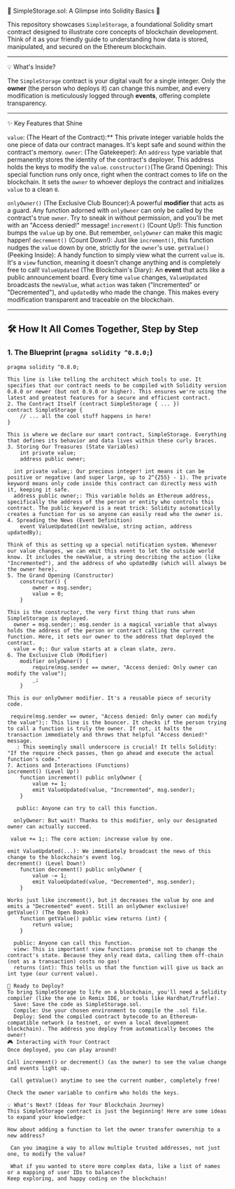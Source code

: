   🌟 SimpleStorage.sol: A Glimpse into Solidity Basics 🌟

This repository showcases `SimpleStorage`, a foundational Solidity smart contract designed to illustrate core concepts of blockchain development. Think of it as your friendly guide to understanding how data is stored, manipulated, and secured on the Ethereum blockchain.

---

 💡 What's Inside?

The `SimpleStorage` contract is your digital vault for a single integer. Only the **owner** (the person who deploys it) can change this number, and every modification is meticulously logged through **events**, offering complete transparency.

---

 ✨ Key Features that Shine

 `value`: (The Heart of the Contract):** This private integer variable holds the one piece of data our contract manages. It's kept safe and sound within the contract's memory.
 `owner`: (The Gatekeeper): An `address` type variable that permanently stores the identity of the contract's deployer. This address holds the keys to modify the `value`.
`constructor()`(The Grand Opening): This special function runs only once, right when the contract comes to life on the blockchain. It sets the `owner` to whoever deploys the contract and initializes `value` to a clean `0`.

`onlyOwner()` (The Exclusive Club Bouncer):A powerful **modifier** that acts as a guard. Any function adorned with `onlyOwner` can only be called by the contract's true `owner`. Try to sneak in without permission, and you'll be met with an "Access denied!" message!
  `increment()` (Count Up!): This function bumps the `value` up by one. But remember, `onlyOwner` can make this magic happen!
`decrement()` (Count Down!): Just like `increment()`, this function nudges the `value` down by one, strictly for the `owner`'s use.
`getValue()` (Peeking Inside): A handy function to simply view what the current `value` is. It's a `view` function, meaning it doesn't change anything and is completely free to call!
`ValueUpdated` (The Blockchain's Diary): An **event** that acts like a public announcement board. Every time `value` changes, `ValueUpdated` broadcasts the `newValue`, what `action` was taken ("Incremented" or "Decremented"), and `updatedBy` who made the change. This makes every modification transparent and traceable on the blockchain.

---

## 🛠️ How It All Comes Together, Step by Step

### 1. The Blueprint (`pragma solidity ^0.8.0;`)

```solidity
pragma solidity ^0.8.0;

This line is like telling the architect which tools to use. It specifies that our contract needs to be compiled with Solidity version 0.8.0 or newer (but not 0.9.0 or higher). This ensures we're using the latest and greatest features for a secure and efficient contract.
2. The Contract Itself (contract SimpleStorage { ... })
contract SimpleStorage {
    // ... all the cool stuff happens in here!
}

This is where we declare our smart contract, SimpleStorage. Everything that defines its behavior and data lives within these curly braces.
3. Storing Our Treasures (State Variables)
    int private value;
    address public owner;

  int private value;: Our precious integer! int means it can be positive or negative (and super large, up to 2^{255} - 1). The private keyword means only code inside this contract can directly mess with it, keeping it safe.
  address public owner;: This variable holds an Ethereum address, specifically the address of the person or entity who controls this contract. The public keyword is a neat trick: Solidity automatically creates a function for us so anyone can easily read who the owner is.
4. Spreading the News (Event Definition)
    event ValueUpdated(int newValue, string action, address updatedBy);

Think of this as setting up a special notification system. Whenever our value changes, we can emit this event to let the outside world know. It includes the newValue, a string describing the action (like "Incremented"), and the address of who updatedBy (which will always be the owner here).
5. The Grand Opening (Constructor)
    constructor() {
        owner = msg.sender;
        value = 0;
    }

This is the constructor, the very first thing that runs when SimpleStorage is deployed.
  owner = msg.sender;: msg.sender is a magical variable that always holds the address of the person or contract calling the current function. Here, it sets our owner to the address that deployed the contract.
  value = 0;: Our value starts at a clean slate, zero.
6. The Exclusive Club (Modifier)
    modifier onlyOwner() {
        require(msg.sender == owner, "Access denied: Only owner can modify the value");
        _;
    }

This is our onlyOwner modifier. It's a reusable piece of security code.
 
 require(msg.sender == owner, "Access denied: Only owner can modify the value");: This line is the bouncer. It checks if the person trying to call a function is truly the owner. If not, it halts the transaction immediately and throws that helpful "Access denied!" message.
   : This seemingly small underscore is crucial! It tells Solidity: "If the require check passes, then go ahead and execute the actual function's code."
7. Actions and Interactions (Functions)
increment() (Level Up!)
    function increment() public onlyOwner {
        value += 1;
        emit ValueUpdated(value, "Incremented", msg.sender);
    }

   public: Anyone can try to call this function.

  onlyOwner: But wait! Thanks to this modifier, only our designated owner can actually succeed.

 value += 1;: The core action: increase value by one.
 
emit ValueUpdated(...): We immediately broadcast the news of this change to the blockchain's event log.
decrement() (Level Down!)
    function decrement() public onlyOwner {
        value -= 1;
        emit ValueUpdated(value, "Decremented", msg.sender);
    }

Works just like increment(), but it decreases the value by one and emits a "Decremented" event. Still an onlyOwner exclusive!
getValue() (The Open Book)
    function getValue() public view returns (int) {
        return value;
    }

  public: Anyone can call this function.
  view: This is important! view functions promise not to change the contract's state. Because they only read data, calling them off-chain (not as a transaction) costs no gas!
  returns (int): This tells us that the function will give us back an int type (our current value).

🚀 Ready to Deploy?
To bring SimpleStorage to life on a blockchain, you'll need a Solidity compiler (like the one in Remix IDE, or tools like Hardhat/Truffle).
  Save: Save the code as SimpleStorage.sol.
  Compile: Use your chosen environment to compile the .sol file.
  Deploy: Send the compiled contract bytecode to an Ethereum-compatible network (a testnet, or even a local development blockchain). The address you deploy from automatically becomes the owner!
🎮 Interacting with Your Contract
Once deployed, you can play around!
 
Call increment() or decrement() (as the owner) to see the value change and events light up.
 
 Call getValue() anytime to see the current number, completely free!
 
Check the owner variable to confirm who holds the keys.

💡 What's Next? (Ideas for Your Blockchain Journey)
This SimpleStorage contract is just the beginning! Here are some ideas to expand your knowledge:
 
How about adding a function to let the owner transfer ownership to a new address?
 
 Can you imagine a way to allow multiple trusted addresses, not just one, to modify the value?
 
 What if you wanted to store more complex data, like a list of names or a mapping of user IDs to balances?
Keep exploring, and happy coding on the blockchain!